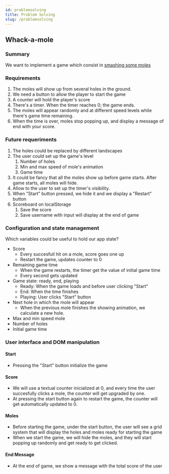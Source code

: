 ```yaml
---
id: problemsolving
title: Problem Solving
slug: /problemsolving
---
```


## Whack-a-mole

### Summary

We want to implement a game which consist in [smashing some moles](https://romeojeremiah.github.io/whack-a-mole/)

### Requirements

1. The moles will show up from several holes in the ground.
2. We need a button to allow the player to start the game
3. A counter will hold the player's score
4. There's a timer. When the timer reaches 0; the game ends.
5. The moles will appear randomly and at different speed levels while there's game time remaining.
6. When the time is over, moles stop popping up, and display a message of end with your score.

### Future requeriments

1. The holes could be replaced by different landscapes
2. The user could set up the game's level
   1. Number of holes
   2. Min and max speed of mole's animation
   3. Game time
3. It could be fancy that all the moles show up before game starts. After game starts, all moles will hide.
4. Allow to the user to set up the timer's visibility.
5. When "Start" button pressed, we hide it and we display a "Restart" button
6. Scoreboard on localStorage
   1. Save the score
   2. Save username with input will display at the end of game

### Configuration and state management

Which variables could be useful to hold our app state?

- Score
  - Every succesfull hit on a mole, score goes one up
  - Restart the game, updates counter to 0
- Remaining game time
  - When the game restarts, the timer get the value of initial game time
  - Every second gets updated
- Game state: ready, end, playing 
  - Ready: When the game loads and before user clicking "Start"
  - End: When the time finishes
  - Playing: User clicks "Start" button
- Next hole in which the mole will appear
  - When the previous mole finishes the showing animation, we calculate a new hole.
- Max and min speed mole
- Number of holes
- Initial game time

### User interface and DOM manipulation

#### Start
- Pressing the "Start" button initialize the game

#### Score
- We will use a textual counter inicialized at 0, and every time the user succesfully clicks a mole, the counter will get upgraded by one.
- At pressing the start button again to restart the game, the counter will get automatically updated to 0.


#### Moles 
- Before starting the game, under the start button, the user will see a grid system that will display the holes and moles ready for starting the game
- When we start the game, we will hide the moles, and they will start popping up randomly and get ready to get clicked.

#### End Message
- At the end of game, we show a message with the total score of the user